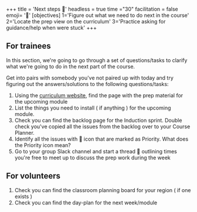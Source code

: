 +++
title = 'Next steps 👣'
headless = true
time ="30"
facilitation = false
emoji= '🧩'
[objectives]
    1='Figure out what we need to do next in the course'
    2='Locate the prep view on the curriculum'
    3='Practice asking for guidance/help when were stuck'
+++

## For trainees

In this section, we're going to go through a set of questions/tasks to clarify what we're going to do in the next part of the course.

Get into pairs with somebody you've not paired up with today and try figuring out the answers/solutions to the following questions/tasks:

1. Using the [curriculum website](https://curriculum.codeyourfuture.io/), find the page with the prep material for the upcoming module
2. List the things you need to install ( if anything ) for the upcoming module.
3. Check you can find the backlog page for the Induction sprint. Double check you've copied all the issues from the backlog over to your Course Planner.
4. Identify all the issues with 🔑 icon that are marked as Priority. What does the Priority icon mean?
5. Go to your group Slack channel and start a thread 🧵 outlining times you're free to meet up to discuss the prep work during the week

## For volunteers

1. Check you can find the classroom planning board for your region ( if one exists )
2. Check you can find the day-plan for the next week/module
